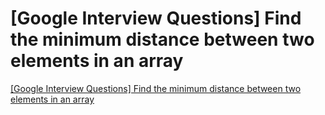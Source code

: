 # [Google Interview Questions] Find the minimum distance between two elements in an array
[[Google Interview Questions] Find the minimum distance between two elements in an array](https://aiwithcloud.com/2022/09/16/google_interview_questions_find_the_minimum_distance_between_two_elements_in_an_array/)